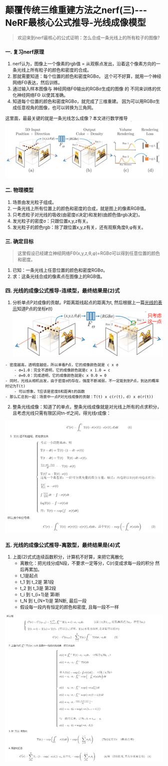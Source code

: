  # 颠覆传统三维重建方法之nerf(三)---NeRF最核心公式推导-光线成像模型
> 欢迎来到nerf最核心的公式证明：怎么合成一条光线上的所有粒子的图像?


### 一. 复习nerf原理
1. nerf认为，图像上一个像素的rgb值 = 从观察点发出，沿着这个像素方向的一条光线上所有粒子的颜色和密度的合成。
2. 那就需要知道：每个位置的颜色和密度RGBσ。 这个可不好算，就用一个神经网络FΘ表达，然后训练。
3. 通过输入样本图像与 神经网络FΘ输出的RGBσ生成的图像 的 不同来训练的优化神经网络FΘ 以使其准确。
4. 知道每个位置的颜色和密度RGBσ，就完成了三维重建。 因为可以用RGBσ生成任意视角的图像，也可以转换为三角网。

这里面，最最关键的就是一条光线怎么成像？本文进行数学推导
![](.images/e4328841.png)
<!--![](E:/workspace/06-docment/nerf-learn/.images/e4328841.png)-->

### 二. 物理模型
1. 场景由发光粒子组成。
2. 一条光线上所有位置上的颜色和密度的合成，就是图上的像素RGB值。
3. 只考虑粒子对光线的吸收(由密度σ决定)和发射(由颜色值rgb决定)。
4. 发光粒子的密度σ：只跟位置x,y,z有关。
5. 发光粒子的颜色rgb：除了跟位置x,y,z有关，还有观察角度θ,φ有关。


### 三. 确定目标
>这里假设已经建立神经网络FΘ(x,y,z,θ,φ)=RGBσ可以得到任意位置的颜色和密度。

1. 已知：一条光线上任意位置的颜色和密度RGBσ。
2. 求：这条光线合成的像素点在图像上的RGB值。

### 四. 光线的成像公式推导-连续型，最终结果是(2)式
1. 分析单点P对成像的贡献。P距离距线起点的距离为t, 然后根据上一篇[光线的表示](03.颠覆传统三维重建方法之nerf(三)---光线的数学表示与采样点)知道P点的坐标**r**(t)
![](.images/2892ab75.png)
<!--![](E:/workspace/06-docment/nerf-learn/.images/2892ab75.png)-->
    - 密度越高，透明度越低，所以单看P点，它的成像颜色就是 c x σ
        - σ=1.0：完全不透明，它的成像颜色就是c x 1.0 = c
        - σ=0.0：完成透明，它的成像颜色就是c x 0.0 = 0
    - 同时，光线从相机出发，由于密度σ的存在，强度不断减弱，不一定能到到P点，到达的概率时记为Τ(t)
        - 可以想象，Τ应该是密度δ和距离t的函数
    - 那么汇总到一起：场景中一点P对光线成像的贡献：Τ(t) x c(r(t)，d) x σ(r(t))
2. 整条光线成像：知道了的单点，整条光线成像就是对光线上所有的点求积分，且考虑光线只需有限区间tn-tf之间，得光线r成像：

![](.images/ace264c0.png)
<!--![](E:/workspace/06-docment/nerf-learn/.images/ace264c0.png)-->
<!--
```math
C(r) = \int ^{t_f}_{t_n} \Tau(t)  \cdot \sigma(r(t))  \cdot c(r(t),d)  \mathrm{d}t  \quad\quad\quad(1)
```

3. `$\Tau(t)$`还不知道呢，把他求出来

```math
\left \{ \begin{array}{l}
考虑一小段距离dt，则 \\
\\
\Tau(t + dt) = \Tau(t) \cdot (1 - dt \cdot \sigma(t)) \\
\\
\Tau(t + dt) = \Tau(t) - \Tau(t) \cdot dt \cdot \sigma(t) ： \\
 \\
\frac{\Tau(t + dt) - \Tau(t) }{dt}  = - \Tau(t)  \cdot \sigma(t) \\
 \\
\Tau(t)^\prime = - \Tau(t)  \cdot \sigma(t) &\\
这是一个典型的：一阶可分离变量的微分方差，解法 ：两边除以\Tau(t)后两边求积分： \\
 \\
\frac{\Tau(t)^\prime}{\Tau(t)} = -\sigma(t) \\
 \\
\int \frac{\Tau(t)^\prime}{\Tau(t)} dt = \int  -\sigma(t)dt \\
 \\
log\Tau(t) = \int  -\sigma(t)dt  \\
 \\
得：\Tau(t) =  exp\left( \int  -\sigma(t)dt \right)\\
\end{array} \right.

```
所以,换个积分号得：
```math
C(r) = \int ^{t_f}_{t_n} \Tau(t)  \cdot \sigma(r(t))  \cdot c(r(t),d)  \mathrm{d}t ，其中\Tau(t) = exp\left( -\int ^{t}_{t_n} \sigma(s)ds  \right)   \quad\quad\quad(2)
```
-->

### 五. 光线的成像公式推导-离散型，最终结果是(4)式
1. 上面(2)式式连续函数积分，计算机不好算，来把它离散化
    - 离散化：把光线分成N段，不要求一定等分，C(r)变成求每一段的积分 然后再累加。 
    - t_1是起点
    - t_1 到 t_2是     第1段
    - t_2 到 t_3是     第2段
    - t_i 到 t_{i+1}是 第i断 
    - t_N 到 t_{N+1}是 第N断, 最后一段  
    - 假设每一段内有恒定的颜色和密度, 且每一段不一样 

![](.images/d7324a18.png)
<!--![](E:/workspace/06-docment/nerf-learn/.images/d7324a18.png)-->

<!--所以有
```math
\left \{ \begin{array}{l}
C(r) =  C(t_{N+1}) = \sum^N_{i=1} \int^{t_{i+1}}_{t_i} \Tau(t_i+t)  \cdot \sigma_i  \cdot c_i 
\mathrm{d}t，\quad\quad\quad(t属于t_i 到 t_{i+1}, 设 第i断颜色为c_i，密度为\sigma_i ) \\
\\
\Tau(t_i + t) = \Tau(t_i) + \Tau(t) ，(可以自己证明，\Tau(t_i)不是当前断, 是常数可以提出)  \\
\end{array} \right.
```
```math
C(r) =  C(t_{N+1}) = \sum^N_{i=1} \Tau(t_i) \int^{t_{i+1}}_{t_i} \Tau(t)  \sigma_i  \cdot c_i \mathrm{d}t  \quad\quad\quad(3)
```

2. 上面(3)式`$\int^{t_{i+1}}_{t_i} \Tau(t)  \sigma_i  \cdot c_i \mathrm{d}t $`是其中一段的光线成像，把它求出来

```math
\left \{ \begin{array}{l}
 \\
c(i) = \int^{t_{i+1}}_{t_i} \Tau(t) \cdot  \sigma_i  \cdot c_i \mathrm{d}t，（t属于t_i 到 t_{i+1}）  \\
 \\
c(i) = \sigma_i  \cdot c_i \cdot \int^{t_{i+1}}_{t_i} \Tau(t)   \mathrm{d}t \\
 \\
 \\
带入 \Tau(t) = exp\left( -\int \sigma(t)dt  \right) ，（t属于t_i 到 t）  \\
c(i) = c_i \cdot \sigma_i  \cdot \int ^{t_{i+1}}_{t_i} exp\left( -\int ^{t}_{t_i} \sigma(u)du  \right) \mathrm{d}t  \\
 \\
 \\
c(i) = c_i \cdot \sigma_i  \cdot  \int ^{t_{i+1}}_{t_i} exp\left( -\sigma_iu|^t_{t_i}  \right) \mathrm{d}t  \\
 \\
c(i) = c_i \cdot \sigma_i  \cdot  \int ^{t_{i+1}}_{t_i} exp\left( -\sigma_i(t-{t_i})  \right) \mathrm{d}t  \\
 \\
c(i) = c_i \cdot \sigma_i  \cdot   \frac{exp( -\sigma_i(t-{t_i}))}{-\sigma_i} |^{t_{i+1}}_{t_i} \\
 \\
c(i) = c_i \cdot  (1-exp( -\sigma_i({t_{i+1}}-{t_i}))) \\
 \\
 \\
每一段的长度，记为: \delta_i = t_{i+1}-{t_i} \\
 \\
c(i) = c_i \cdot  (1-exp( -\sigma_i \cdot \delta_i)) \\
\end{array} \right.
```
3. 对 `$\Tau(i)$` 离散化

```math
\Tau(t_i) =   exp\left( \int^{t_i}_0  -\sigma(t)dt \right) = exp\left( -\sum_{j=1}^{i-1}\sigma_j\delta_j  \right)  \quad\quad\quad(\Tau(i)是前面i-1断的总和)
```

4. 离散化汇总

```math
\hat{C(r)} = \sum_{i=1}^{N}  \Tau_i \cdot (1-exp(-\sigma_i\delta_i )) \cdot c_i, 其中 \Tau_i = exp\left( -\sum_{j=1}^{i-1}\sigma_j\delta_j  \right) \quad\quad\quad( \delta_i每一段的长度,平均分就是定值)\quad(4)
```
-->